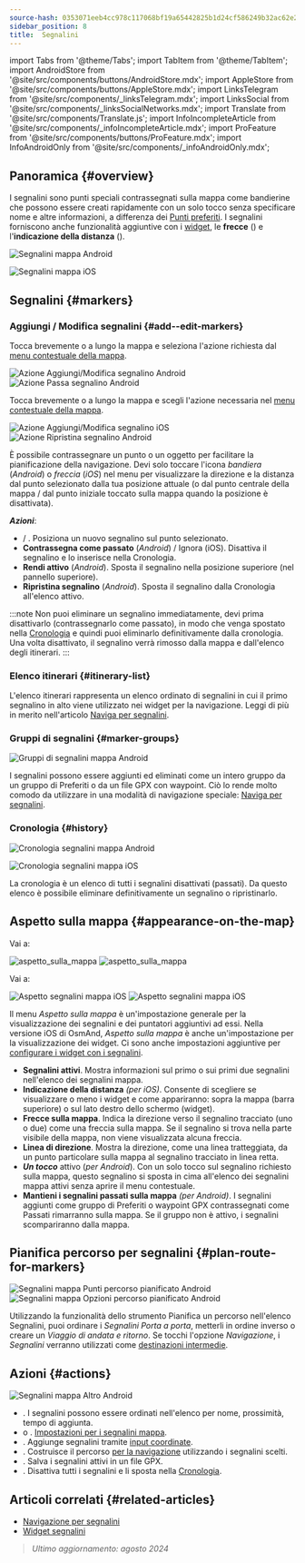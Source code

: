 ```yaml
---
source-hash: 0353071eeb4cc978c117068bf19a65442825b1d24cf586249b32ac62e28c929f
sidebar_position: 8
title:  Segnalini
---
```

import Tabs from '@theme/Tabs';
import TabItem from '@theme/TabItem';
import AndroidStore from '@site/src/components/buttons/AndroidStore.mdx';
import AppleStore from '@site/src/components/buttons/AppleStore.mdx';
import LinksTelegram from '@site/src/components/_linksTelegram.mdx';
import LinksSocial from '@site/src/components/_linksSocialNetworks.mdx';
import Translate from '@site/src/components/Translate.js';
import InfoIncompleteArticle from '@site/src/components/_infoIncompleteArticle.mdx';
import ProFeature from '@site/src/components/buttons/ProFeature.mdx';
import InfoAndroidOnly from '@site/src/components/_infoAndroidOnly.mdx';


## Panoramica {#overview}

I segnalini sono punti speciali contrassegnati sulla mappa come bandierine che possono essere creati rapidamente con un solo tocco senza specificare nome e altre informazioni, a differenza dei [Punti preferiti](./favorites.md). I segnalini forniscono anche funzionalità aggiuntive con i [widget](../widgets/markers.md), le **frecce** (<Translate android="true" ids="show_arrows_on_the_map"/>) e l'**indicazione della distanza** (<Translate android="true" ids="show_direction"/>).

<Tabs groupId="operating-systems" queryString="current-os">

<TabItem value="android" label="Android">

![Segnalini mappa Android](@site/static/img/map/map_markers_android.png)

</TabItem>

<TabItem value="ios" label="iOS">

![Segnalini mappa iOS](@site/static/img/map/map_markers_ios.png)

</TabItem>

</Tabs>

## Segnalini {#markers}

### Aggiungi / Modifica segnalini {#add--edit-markers}

<Tabs groupId="operating-systems" queryString="current-os">

<TabItem value="android" label="Android">

Tocca brevemente o a lungo la mappa e seleziona l'azione richiesta dal [menu contestuale della mappa](../map/map-context-menu.md#add--edit-marker).

![Azione Aggiungi/Modifica segnalino Android](@site/static/img/map/add_marker_android.png) ![Azione Passa segnalino Android](@site/static/img/map/action_pass_marker_android.png)

</TabItem>

<TabItem value="ios" label="iOS">

Tocca brevemente o a lungo la mappa e scegli l'azione necessaria nel [menu contestuale della mappa](../map/map-context-menu.md#add--edit-marker).

![Azione Aggiungi/Modifica segnalino iOS](@site/static/img/map/add_marker_ios.png) ![Azione Ripristina segnalino Android](@site/static/img/map/action_restore_marker_android.png)

</TabItem>

</Tabs>

È possibile contrassegnare un punto o un oggetto per facilitare la pianificazione della navigazione. Devi solo toccare l'icona *bandiera* (*Android*) o *freccia* (*iOS*) nel menu per visualizzare la direzione e la distanza dal punto selezionato dalla tua posizione attuale (o dal punto centrale della mappa / dal punto iniziale toccato sulla mappa quando la posizione è disattivata).

***Azioni***:

- **<Translate android="true" ids="shared_string_marker"/>** / **<Translate android="true" ids="edit_map_marker"/>**. Posiziona un nuovo segnalino sul punto selezionato.
- **Contrassegna come passato** (*Android*) / Ignora (iOS). Disattiva il segnalino e lo inserisce nella Cronologia.
- **Rendi attivo** (*Android*). Sposta il segnalino nella posizione superiore (nel pannello superiore).
- **Ripristina segnalino** (*Android*). Sposta il segnalino dalla Cronologia all'elenco attivo.

:::note
Non puoi eliminare un segnalino immediatamente, devi prima disattivarlo (contrassegnarlo come passato), in modo che venga spostato nella [Cronologia](#history) e quindi puoi eliminarlo definitivamente dalla cronologia. Una volta disattivato, il segnalino verrà rimosso dalla mappa e dall'elenco degli itinerari.
:::


<!--
### Add Favorites to Map Markers {#add-favorites-to-map-markers}

<InfoAndroidOnly/>

![Favorites folder functions android](@site/static/img/personal/favorites_folder_functions_android.png)

You can add to or remove your favorites from [Map markers list](../personal/markers.md).
Tap &#8942; button (**Android**) opens special functions for a chosen Favorite folder (group).

**Functions for Favorite folder:**
- &nbsp;<Translate android="true" ids="shared_string_add_to_map_markers"/>  or <Translate android="true" ids="remove_from_map_markers"/>.
- Add or remove all Favorite points from a folder in [Map markers list](../personal/markers.md).
-->


### Elenco itinerari {#itinerary-list}

L'elenco itinerari rappresenta un elenco ordinato di segnalini in cui il primo segnalino in alto viene utilizzato nei widget per la navigazione. Leggi di più in merito nell'articolo [Naviga per segnalini](../navigation/setup/markers-navigation.md#itinerary-list).

### Gruppi di segnalini {#marker-groups}

<InfoAndroidOnly />

![Gruppi di segnalini mappa Android](@site/static/img/personal/markers/map_markers_groups_add_android.png)

I segnalini possono essere aggiunti ed eliminati come un intero gruppo da un gruppo di Preferiti o da un file GPX con waypoint. Ciò lo rende molto comodo da utilizzare in una modalità di navigazione speciale: [Naviga per segnalini](../navigation/setup/markers-navigation.md#add-group-of-favorite).

### Cronologia {#history}

<Tabs groupId="operating-systems" queryString="current-os">

<TabItem value="android" label="Android">

![Cronologia segnalini mappa Android](@site/static/img/personal/markers/map_markers_history_android.png)

</TabItem>

<TabItem value="ios" label="iOS">

![Cronologia segnalini mappa iOS](@site/static/img/personal/markers/map_markers_history_ios.png)

</TabItem>

</Tabs>

La cronologia è un elenco di tutti i segnalini disattivati (passati). Da questo elenco è possibile eliminare definitivamente un segnalino o ripristinarlo.


## Aspetto sulla mappa {#appearance-on-the-map}

<Tabs groupId="operating-systems" queryString="current-os">

<TabItem value="android" label="Android">

Vai a: *<Translate android="true" ids="shared_string_menu,map_markers_item,shared_string_more_without_dots,appearance_on_the_map"/>*

![aspetto_sulla_mappa](@site/static/img/widgets/appearence_on_the_map-01.png) ![aspetto_sulla_mappa](@site/static/img/widgets/appearence_on_the_map-02.png)

</TabItem>

<TabItem value="ios" label="iOS">

Vai a: *<Translate ios="true" ids="shared_string_menu,map_markers,appearance_on_map"/>*

![Aspetto segnalini mappa iOS](@site/static/img/widgets/map_markers_appearance_ios-01.png) ![Aspetto segnalini mappa iOS](@site/static/img/widgets/map_markers_appearance_ios-02.png)

</TabItem>

</Tabs>

Il menu *Aspetto sulla mappa* è un'impostazione generale per la visualizzazione dei segnalini e dei puntatori aggiuntivi ad essi.
Nella versione iOS di OsmAnd, *Aspetto sulla mappa* è anche un'impostazione per la visualizzazione dei widget. Ci sono anche impostazioni aggiuntive per [configurare i widget con i segnalini](../widgets/markers.md#configure-marker-widgets).

- **Segnalini attivi**. Mostra informazioni sul primo o sui primi due segnalini nell'elenco dei segnalini mappa.
- **Indicazione della distanza** *(per iOS)*. Consente di scegliere se visualizzare o meno i widget e come appariranno: sopra la mappa (barra superiore) o sul lato destro dello schermo (widget).
- **Frecce sulla mappa**. Indica la direzione verso il segnalino tracciato (uno o due) come una freccia sulla mappa. Se il segnalino si trova nella parte visibile della mappa, non viene visualizzata alcuna freccia.
- **Linea di direzione**. Mostra la direzione, come una linea tratteggiata, da un punto particolare sulla mappa al segnalino tracciato in linea retta.
- ***Un tocco*** attivo (*per Android*). Con un solo tocco sul segnalino richiesto sulla mappa, questo segnalino si sposta in cima all'elenco dei segnalini mappa attivi senza aprire il menu contestuale.
- **Mantieni i segnalini passati sulla mappa** *(per Android)*. I segnalini aggiunti come gruppo di Preferiti o waypoint GPX contrassegnati come Passati rimarranno sulla mappa. Se il gruppo non è attivo, i segnalini scompariranno dalla mappa.


## Pianifica percorso per segnalini {#plan-route-for-markers}

<InfoAndroidOnly />

*<Translate android="true" ids="shared_string_menu,map_markers,shared_string_more_without_dots,plan_route"/>*

![Segnalini mappa Punti percorso pianificato Android](@site/static/img/personal/markers/map_markers_plan_route_points_android.png) ![Segnalini mappa Opzioni percorso pianificato Android](@site/static/img/personal/markers/map_markers_plan_route_options_android.png)

Utilizzando la funzionalità dello strumento Pianifica un percorso nell'elenco Segnalini, puoi ordinare i *Segnalini* *Porta a porta*, metterli in ordine inverso o creare un *Viaggio di andata e ritorno*. Se tocchi l'opzione *Navigazione*, i *Segnalini* verranno utilizzati come [destinazioni intermedie](../navigation/setup/route-navigation.md#intermediate-destinations).


## Azioni {#actions}

<InfoAndroidOnly />

![Segnalini mappa Altro Android](@site/static/img/personal/markers/map_markers_more_android.png)

- **<Translate android="true" ids="sort_by"/>**. I segnalini possono essere ordinati nell'elenco per nome, prossimità, tempo di aggiunta.
- **<Translate android="true" ids="appearance_on_the_map"/>** o **<Translate ios="true" ids="shared_string_appearance"/>**. [Impostazioni per i segnalini mappa](#appearance-on-the-map).
- **<Translate android="true" ids="coordinate_input"/>**. Aggiunge segnalini tramite [input coordinate](../plan-route/coordinate-input.md).
- **<Translate android="true" ids="plan_route"/>**. Costruisce il percorso [per la navigazione](../navigation/setup/markers-navigation.md) utilizzando i segnalini scelti.
- **<Translate android="true" ids="marker_save_as_track"/>**. Salva i segnalini attivi in un file GPX.
- **<Translate android="true" ids="move_all_to_history"/>**. Disattiva tutti i segnalini e li sposta nella [Cronologia](#history).


## Articoli correlati {#related-articles}

- [Navigazione per segnalini](../navigation/setup/markers-navigation.md)
- [Widget segnalini](../widgets/markers.md)

> *Ultimo aggiornamento: agosto 2024*